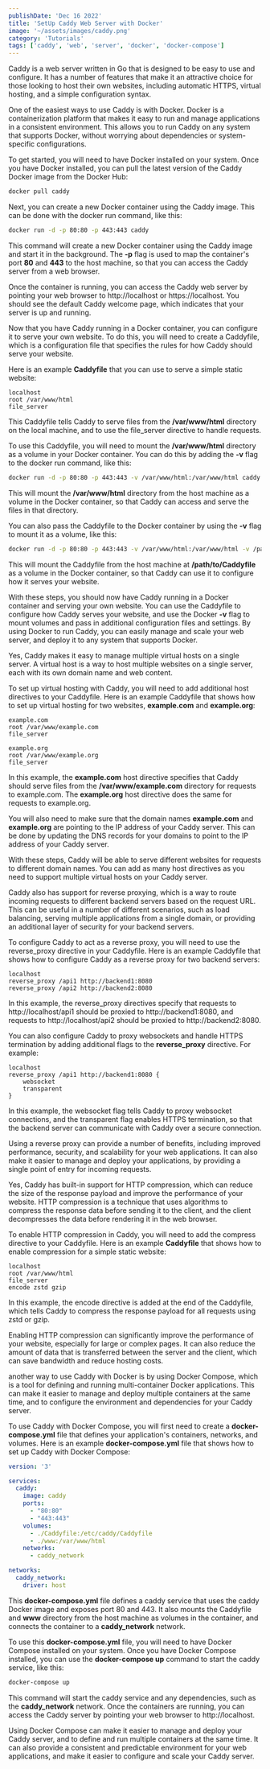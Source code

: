 ```yaml
---
publishDate: 'Dec 16 2022'
title: 'SetUp Caddy Web Server with Docker'
image: '~/assets/images/caddy.png'
category: 'Tutorials'
tags: ['caddy', 'web', 'server', 'docker', 'docker-compose']
---
```


Caddy is a web server written in Go that is designed to be easy to use and configure. It has a number of features that make it an attractive choice for those looking to host their own websites, including automatic HTTPS, virtual hosting, and a simple configuration syntax.

One of the easiest ways to use Caddy is with Docker. Docker is a containerization platform that makes it easy to run and manage applications in a consistent environment. This allows you to run Caddy on any system that supports Docker, without worrying about dependencies or system-specific configurations.

To get started, you will need to have Docker installed on your system. Once you have Docker installed, you can pull the latest version of the Caddy Docker image from the Docker Hub:


```bash
docker pull caddy
```

Next, you can create a new Docker container using the Caddy image. This can be done with the docker run command, like this:


```bash
docker run -d -p 80:80 -p 443:443 caddy
```

This command will create a new Docker container using the Caddy image and start it in the background. The **-p** flag is used to map the container's port **80** and **443** to the host machine, so that you can access the Caddy server from a web browser.

Once the container is running, you can access the Caddy web server by pointing your web browser to http://localhost or https://localhost. You should see the default Caddy welcome page, which indicates that your server is up and running.

Now that you have Caddy running in a Docker container, you can configure it to serve your own website. To do this, you will need to create a Caddyfile, which is a configuration file that specifies the rules for how Caddy should serve your website.

Here is an example **Caddyfile** that you can use to serve a simple static website:

```
localhost
root /var/www/html
file_server
```

This Caddyfile tells Caddy to serve files from the **/var/www/html** directory on the local machine, and to use the file_server directive to handle requests.

To use this Caddyfile, you will need to mount the **/var/www/html** directory as a volume in your Docker container. You can do this by adding the **-v** flag to the docker run command, like this:


```bash
docker run -d -p 80:80 -p 443:443 -v /var/www/html:/var/www/html caddy
```

This will mount the **/var/www/html** directory from the host machine as a volume in the Docker container, so that Caddy can access and serve the files in that directory.

You can also pass the Caddyfile to the Docker container by using the **-v** flag to mount it as a volume, like this:


```bash
docker run -d -p 80:80 -p 443:443 -v /var/www/html:/var/www/html -v /path/to/Caddyfile:/etc/caddy/Caddyfile caddy
```

This will mount the Caddyfile from the host machine at **/path/to/Caddyfile** as a volume in the Docker container, so that Caddy can use it to configure how it serves your website.

With these steps, you should now have Caddy running in a Docker container and serving your own website. You can use the Caddyfile to configure how Caddy serves your website, and use the Docker **-v** flag to mount volumes and pass in additional configuration files and settings. By using Docker to run Caddy, you can easily manage and scale your web server, and deploy it to any system that supports Docker.


Yes, Caddy makes it easy to manage multiple virtual hosts on a single server. A virtual host is a way to host multiple websites on a single server, each with its own domain name and web content.

To set up virtual hosting with Caddy, you will need to add additional host directives to your Caddyfile. Here is an example Caddyfile that shows how to set up virtual hosting for two websites, **example.com** and **example.org**:


```
example.com
root /var/www/example.com
file_server

example.org
root /var/www/example.org
file_server
```

In this example, the **example.com** host directive specifies that Caddy should serve files from the **/var/www/example.com** directory for requests to example.com. The **example.org** host directive does the same for requests to example.org.

You will also need to make sure that the domain names **example.com** and **example.org** are pointing to the IP address of your Caddy server. This can be done by updating the DNS records for your domains to point to the IP address of your Caddy server.

With these steps, Caddy will be able to serve different websites for requests to different domain names. You can add as many host directives as you need to support multiple virtual hosts on your Caddy server.

Caddy also has support for reverse proxying, which is a way to route incoming requests to different backend servers based on the request URL. This can be useful in a number of different scenarios, such as load balancing, serving multiple applications from a single domain, or providing an additional layer of security for your backend servers.

To configure Caddy to act as a reverse proxy, you will need to use the reverse_proxy directive in your Caddyfile. Here is an example Caddyfile that shows how to configure Caddy as a reverse proxy for two backend servers:


```
localhost
reverse_proxy /api1 http://backend1:8080
reverse_proxy /api2 http://backend2:8080
```

In this example, the reverse_proxy directives specify that requests to http://localhost/api1 should be proxied to http://backend1:8080, and requests to http://localhost/api2 should be proxied to http://backend2:8080.

You can also configure Caddy to proxy websockets and handle HTTPS termination by adding additional flags to the **reverse_proxy** directive. For example:


```
localhost
reverse_proxy /api1 http://backend1:8080 {
    websocket
    transparent
}
```

In this example, the websocket flag tells Caddy to proxy websocket connections, and the transparent flag enables HTTPS termination, so that the backend server can communicate with Caddy over a secure connection.

Using a reverse proxy can provide a number of benefits, including improved performance, security, and scalability for your web applications. It can also make it easier to manage and deploy your applications, by providing a single point of entry for incoming requests.


Yes, Caddy has built-in support for HTTP compression, which can reduce the size of the response payload and improve the performance of your website. HTTP compression is a technique that uses algorithms to compress the response data before sending it to the client, and the client decompresses the data before rendering it in the web browser.

To enable HTTP compression in Caddy, you will need to add the compress directive to your Caddyfile. Here is an example **Caddyfile** that shows how to enable compression for a simple static website:


```
localhost
root /var/www/html
file_server
encode zstd gzip
```

In this example, the encode directive is added at the end of the Caddyfile, which tells Caddy to compress the response payload for all requests using zstd or gzip.

Enabling HTTP compression can significantly improve the performance of your website, especially for large or complex pages. It can also reduce the amount of data that is transferred between the server and the client, which can save bandwidth and reduce hosting costs.

another way to use Caddy with Docker is by using Docker Compose, which is a tool for defining and running multi-container Docker applications. This can make it easier to manage and deploy multiple containers at the same time, and to configure the environment and dependencies for your Caddy server.

To use Caddy with Docker Compose, you will first need to create a **docker-compose.yml** file that defines your application's containers, networks, and volumes. Here is an example **docker-compose.yml** file that shows how to set up Caddy with Docker Compose:

```yaml
version: '3'

services:
  caddy:
    image: caddy
    ports:
      - "80:80"
      - "443:443"
    volumes:
      - ./Caddyfile:/etc/caddy/Caddyfile
      - ./www:/var/www/html
    networks:
      - caddy_network

networks:
  caddy_network:
    driver: host
```

This **docker-compose.yml** file defines a caddy service that uses the caddy Docker image and exposes port 80 and 443. It also mounts the Caddyfile and **www** directory from the host machine as volumes in the container, and connects the container to a **caddy_network** network.

To use this **docker-compose.yml** file, you will need to have Docker Compose installed on your system. Once you have Docker Compose installed, you can use the **docker-compose up** command to start the caddy service, like this:


```bash
docker-compose up
```

This command will start the caddy service and any dependencies, such as the **caddy_network** network. Once the containers are running, you can access the Caddy server by pointing your web browser to http://localhost.

Using Docker Compose can make it easier to manage and deploy your Caddy server, and to define and run multiple containers at the same time. It can also provide a consistent and predictable environment for your web applications, and make it easier to configure and scale your Caddy server.


